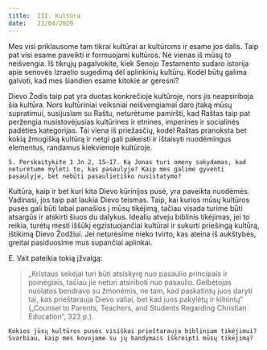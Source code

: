 ```yaml
---
title:  III. Kultūra
date:   21/04/2020
---
```


Mes visi priklausome tam tikrai kultūrai ar kultūroms ir esame jos dalis. Taip pat visi esame paveikti ir formuojami kultūros. Nė vienas iš mūsų to neišvengia. Iš tikrųjų pagalvokite, kiek Senojo Testamento sudaro istorija apie senovės Izraelio sugedimą dėl aplinkinių kultūrų. Kodėl būtų galima galvoti, kad mes šiandien esame kitokie ar geresni?

Dievo Žodis taip pat yra duotas konkrečioje kultūroje, nors jis neapsiriboja šia kultūra. Nors kultūriniai veiksniai neišvengiamai daro įtaką mūsų supratimui, susijusiam su Raštu, neturėtume pamiršti, kad Raštas taip pat peržengia nusistovėjusias kultūrines ir etnines, imperines ir socialinės padėties kategorijas. Tai viena iš priežasčių, kodėl Raštas pranoksta bet kokią žmogišką kultūrą ir netgi gali pakeisti ir ištaisyti nuodėmingus elementus, randamus kiekvienoje kultūroje.

`5. Perskaitykite 1 Jn 2, 15–17. Ką Jonas turi omeny sakydamas, kad neturėtume mylėti to, kas pasaulyje? Kaip mes galime gyventi pasaulyje, bet nebūti pasaulietiško nusistatymo?`
														
Kultūra, kaip ir bet kuri kita Dievo kūrinijos pusė, yra paveikta nuodėmės. Vadinasi, jos taip pat laukia Dievo teismas. Taip, kai kurios mūsų kultūros pusės gali būti labai panašios į mūsų tikėjimą, tačiau visada turime būti atsargūs ir atskirti šiuos du dalykus. Idealiu atveju biblinis tikėjimas, jei to reikia, turėtų mesti iššūkį egzistuojančiai kultūrai ir sukurti priešingą kultūrą, ištikimą Dievo Žodžiui. Jei neturėsime nieko tvirto, kas ateina iš aukštybės, greitai pasiduosime mus supančiai aplinkai.

E. Vait pateikia tokią įžvalgą: 

> <p></p>
> „Kristaus sekėjai turi būti atsiskyrę nuo pasaulio principais ir pomėgiais, tačiau jie neturi atsiriboti nuo pasaulio. Gelbėtojas nuolatos bendravo su žmonėmis, ne tam, kad paskatintų juos daryti tai, kas prieštarauja Dievo valiai, bet kad juos pakylėtų ir kilnintų“ („Counsel to Parents, Teachers, and Students Regarding Christian Education“, 323 p.).

`Kokios jūsų kultūros pusės visiškai prieštarauja bibliniam tikėjimui? Svarbiau, kaip mes kovojame su jų bandymais iškreipti mūsų tikėjimą?`
